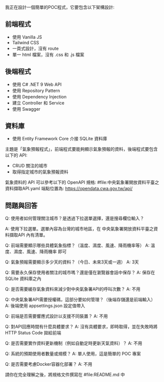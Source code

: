 我正在設計一個簡單的POC程式，它要包含以下架構設計:

## 前端程式

- 使用 Vanilla JS
- Tailwind CSS
- 一頁式設計，沒有 route
- 單一 html 檔案，沒有 .css 和 .js 檔案

## 後端程式

- 使用 C# .NET 9 Web API
- 使用 Repository Pattern
- 使用 Dependency Injection
- 建立 Controller 和 Service
- 使用 Swagger

## 資料庫

- 使用 Entity Framework Core 介接 SQLite 資料庫

主題是「氣象預報程式」，前端程式要能夠顯示氣象預報的資料，後端程式要包含以下的 API:

- CRUD 關注的城市
- 取得指定城市的氣象預報資料

氣象資料的 API 可以參考以下的 OpenAPI 規格: #file:中央氣象署開放資料平臺之資料擷取API.yaml
端點位置為: https://opendata.cwa.gov.tw/api/

## 問題與回答

Q: 使用者如何管理關注城市？是透過下拉選單選擇，還是搜尋欄位輸入？

A: 使用下拉選單。選單內容為台灣的城市地區，在 中央氣象署開放資料平臺之資料擷取API 內有清單。

Q: 前端需要顯示哪些具體氣象指標？（溫度、濕度、風速、降雨機率等）
A: 溫度、濕度、風速、降雨機率 即可

Q: 氣象預報需要顯示多少天的資料？（今日、未來3天或一週）
A: 3天

Q: 需要永久保存使用者關注的城市嗎？還是僅在瀏覽器會話中保存？
A: 保存在 SQLite 資料庫之內

Q: 是否需要緩存氣象資料來減少對中央氣象署API的呼叫次數？
A: 不用

Q: 中央氣象署API需要授權碼，這部分要如何管理？（後端存儲還是前端輸入）
A: 後端使用 appsettings.json 設定值帶入

Q: 前端是否需要響應式設計以支援不同裝置？
A: 不用

Q: 對API回應時間有什麼具體要求？
A: 沒有具體要求，即時取得，並在失敗時將 HTTP Status Code 拋給前端

Q: 是否需要實作資料更新機制（例如自動定時更新天氣資料）？
A: 不用

Q: 系統的預期使用者數量或規模？
A: 單人使用，這是簡單的 POC 專案

Q: 是否需要考慮Docker容器化部署？
A: 不用

請你在完全理解之後，將規格文件撰寫在 #file:README.md 中
